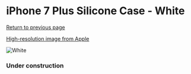 # iPhone 7 Plus Silicone Case - White

[Return to previous page](/iphone_7)

[High-resolution image from Apple](https://store.storeimages.cdn-apple.com/8756/as-images.apple.com/is/MMQR2?wid=4500&hei=4500&fmt=png)

<div style="width: 384px"><img src="/everypreview/MMQR2.png" alt="White"></div>

### Under construction
